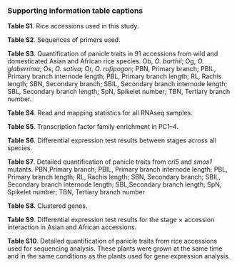 ### Supporting information table captions

**Table S1**.
Rice accessions used in this study.

**Table S2**.
Sequences of primers used.

**Table S3**.
Quantification of panicle traits in 91 accessions from wild and domesticated Asian and African rice species.
Ob, *O. barthii*;
Og, *O. glaberrima*;
Os, *O. sativa*;
Or, *O. rufipogon*;
PBN, Primary branch;
PBIL, Primary branch internode length;
PBL, Primary branch length;
RL, Rachis length;
SBN, Secondary branch;
SBIL, Secondary branch internode length;
SBL, Secondary branch length;
SpN, Spikelet number;
TBN, Tertiary branch number.

**Table S4**.
Read and mapping statistics for all RNAseq samples.

**Table S5**.
Transcription factor family enrichment in PC1–4.

**Table S6**.
Differential expression test results between stages across all species.

**Table S7**.
Detailed quantification of panicle traits from *crl5* and *smos1* mutants.
PBN,Primary branch;
PBIL, Primary branch internode length;
PBL, Primary branch length;
RL, Rachis length;
SBN, Secondary branch;
SBIL, Secondary branch internode length;
SBL,Secondary branch length;
SpN, Spikelet number;
TBN, Tertiary branch number

**Table S8**.
Clustered genes.

**Table S9**.
Differential expression test results for the stage × accession interaction in Asian and African accessions.

**Table S10**.
Detailed quantification of panicle traits from rice accessions used for sequencing analysis.
These plants were grown at the same time and in the same conditions as the plants used for gene expression analysis. 
